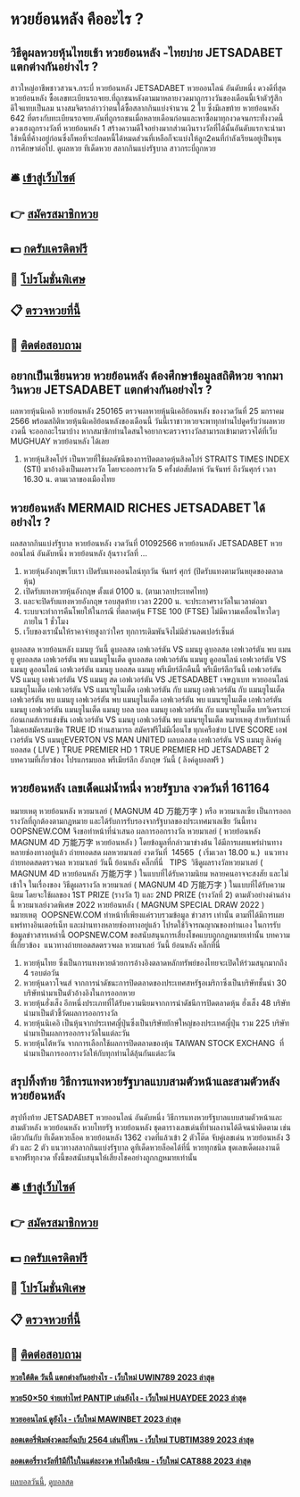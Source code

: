 # หวยย้อนหลัง คืออะไร ?
## วิธีดูผลหวยหุ้นไทยเช้า หวยย้อนหลัง -ไทยบ่าย JETSADABET แตกต่างกันอย่างไร ?
สาวใหญ่อาชีพชาวสวนจ.กระบี่ หวยย้อนหลัง JETSADABET หวยออนไลน์ อันดับหนึ่ง ดวงดีที่สุด หวยย้อนหลัง ซื้อเลขทะเบียนรถจยย.ที่ถูกชนหลังตามมาหลายงวดมาถูกรางวันของเดือนนี้เจ้าตัวรู้สึกดีใจแทบเป็นลม
นางสมจิตรกล่าวว่าตนได้ซื้อสลากกินแบ่งจำนวน 2 ใบ ซึ่งมีเลขท้าย หวยย้อนหลัง 642 ที่ตรงกับทะเบียนรถจยย.คันที่ถูกรถชนเมื่อหลายเดือนก่อนและหาซื้อมาทุกงวดจนกระทั่งงวดนี้ดวงเฮงถูกรางวัลที่ หวยย้อนหลัง 1 สร้างความดีใจอย่างมากส่วนเงินรางวัลที่ได้นั้นอันดับแรกจะนำมาใช้หนี้ที่ค้างอยู่ก่อนซึ่งก็พอที่จะปลดหนี้ได้หมดส่วนที่เหลือก็จะแบ่งให้ลูก2คนที่กำลังเรียนอยู่เป็นทุนการศึกษาต่อไป.
ดูผลหวย ทีเด็ดหวย สลากกินแบ่งรัฐบาล สาวกระบี่ถูกหวย

## 🛎 [เข้าสู่เว็บไซต์](https://bit.ly/3BG5bNw)
## 👉 [สมัครสมาชิกหวย](https://bit.ly/3BG5bNw)
## 💵 [กดรับเครดิตฟรี](https://bit.ly/3C3mvgS)
## 👑 [โปรโมชั่นพิเศษ](https://bit.ly/3C3mvgS)
## 📋 [ตรวจหวยที่นี้](https://bit.ly/3C3mvgS)
## 📱 [ติดต่อสอบถาม](https://bit.ly/3C3mvgS)

## อยากเป็นเซียนหวย หวยย้อนหลัง ต้องศึกษาข้อมูลสถิติหวย จากมาวินหวย JETSADABET แตกต่างกันอย่างไร ?
ผลหวยหุ้นนิเคอิ หวยย้อนหลัง 250165 ตรวจผลหวยหุ้นนิเคอิย้อนหลัง ของงวดวันที่ 25 มกราคม 2566 พร้อมสถิติหวยหุ้นนิเคอิย้อนหลังของเดือนนี้ วันนี้เราชาวหวยจะพาทุกท่านไปดูครับว่าผลหวยงวดนี้ จะออกอะไรมาบ้าง หากสมาชิกท่านใดสนใจอยากจะตรวจรางวัลสามารถเข้ามาตรวจได้ที่เว็บ MUGHUAY หวยย้อนหลัง ได้เลย
1. หวยหุ้นสิงคโปร์ เป็นหวยที่ใช้ผลดัชนีของการปิดตลาดหุ้นสิงคโปร์ STRAITS TIMES INDEX (STI) มาอ้างอิงเป็นผลรางวัล โดยจะออกรางวัล 5 ครั้งต่อสัปดาห์ วันจันทร์ ถึงวันศุกร์ เวลา 16.30 น. ตามเวลาของเมืองไทย

## หวยย้อนหลัง MERMAID RICHES JETSADABET ได้อย่างไร ?
ผลสลากกินแบ่งรัฐบาล หวยย้อนหลัง งวดวันที่ 01092566 หวยย้อนหลัง JETSADABET หวยออนไลน์ อันดับหนึ่ง หวยย้อนหลัง ลุ้นรางวัลที่ …
1. หวยหุ้นอังกฤษเว็บเรา เปิดรับแทงออนไลน์ทุกวัน จันทร์ ศุกร์ (ปิดรับแทงตามวันหยุดของตลาดหุ้น)
2. เปิดรับแทงหวยหุ้นอังกฤษ ตั้งแต่ 0100 น. (ตามเวลาประเทศไทย)
3. และจะปิดรับแทงหวยอังกฤษ รอบสุดท้าย เวลา 2200 น. จะประกาศรางวัลในเวลาต่อมา
4. ระบบจะทำการคืนโพยให้ในกรณี ที่ตลาดหุ้น FTSE 100 (FTSE) ไม่มีความเคลื่อนไหวใดๆ ภายใน 1 ชั่วโมง
5. เว็บของเรานั้นให้ราคาจ่ายสูงกว่าใคร ทุกการเดิมพันจึงไม่มีส่วนลดเปอร์เซ็นต์

ดูบอลสด หวยย้อนหลัง แมนยู วันนี้ ดูบอลสด เอฟเวอร์ตัน VS แมนยู ดูบอลสด เอฟเวอร์ตัน พบ แมนยู ดูบอลสด เอฟเวอร์ตัน พบ แมนยูไนเต็ด ดูบอลสด เอฟเวอร์ตัน แมนยู ดูออนไลน์ เอฟเวอร์ตัน VS แมนยู ดูออนไลน์ เอฟเวอร์ตัน แมนยู บอลสด แมนยู พรีเมียร์ลีกคืนนี้ พรีเมียร์ลีกวันนี้ เอฟเวอร์ตัน VS แมนยู เอฟเวอร์ตัน VS แมนยู สด เอฟเวอร์ตัน VS JETSADABET เจษฎาเบท หวยออนไลน์ แมนยูไนเต็ด เอฟเวอร์ตัน VS แมนฯยูไนเต็ด เอฟเวอร์ตัน กับ แมนยู เอฟเวอร์ตัน กับ แมนยูไนเต็ด เอฟเวอร์ตัน พบ แมนยู เอฟเวอร์ตัน พบ แมนยูไนเต็ด เอฟเวอร์ตัน พบ แมนฯยูไนเต็ด เอฟเวอร์ตัน แมนยู เอฟเวอร์ตัน แมนยูไนเต็ด แมนยู บอล บอล แมนยู
เอฟเวอร์ตัน กับ แมนฯยูไนเต็ด
บทวิเคราะห์ก่อนเกมส์การแข่งขัน เอฟเวอร์ตัน VS แมนยู
เอฟเวอร์ตัน พบ แมนฯยูไนเต็ด
หมายเหตุ สำหรับท่านที่ไม่เคยสมัครสมาชิค TRUE ID ท่านสามารถ สมัครฟรีไม่มีเงื่อนไข ทุกเครือข่าย
LIVE SCORE เอฟเวอร์ตัน VS แมนยูEVERTON VS MAN UNITED
ผลบอลสด เอฟเวอร์ตัน VS แมนยู
ลิงค์ดูบอลสด ( LIVE )
 TRUE PREMIER HD 1 
 TRUE PREMIER HD JETSADABET 2 
บทความที่เกี่ยวข้อง
โปรแกรมบอล พรีเมียร์ลีก อังกฤษ วันนี้ ( ลิงค์ดูบอลฟรี )

## หวยย้อนหลัง เลขเด็ดแม่น้ำหนึ่ง หวยรัฐบาล งวดวันที่ 161164
หมายเหตุ หวยย้อนหลัง หวยมาเลย์ ( MAGNUM 4D 万能万字 ) หรือ หวยมาเลเซีย เป็นการออกรางวัลที่ถูกต้องตามกฎหมาย และได้รับการรับรองจากรัฐบาลของประเทศมาเลเชีย
วันนี้ทาง OOPSNEW.COM จึงขอทำหน้าที่นำเสนอ ผลการออกรางวัล หวยมาเลย์ ( หวยย้อนหลัง MAGNUM 4D 万能万字 หวยย้อนหลัง ) โดยข้อมูลที่กล่าวมาข่างต้น ได้มีการเผยแพร่ผ่านทางหลายช่องทางอยู่แล้ว
ถ่ายทอดสด ผลหวยมาเลย์ งวดวันที่  14565  ( เริ่มเวลา 18.00 น.)
 แนวทางถ่ายทอดสดตรวจผล หวยมาเลย์ วันนี้ ย้อนหลัง คลิ๊กที่นี่  
TIPS  วิธีดูผลรางวัลหวยมาเลย์ ( MAGNUM 4D หวยย้อนหลัง 万能万字 ) ในแบบที่ได้รับความนิยม
หลายคนอาจจะสงสัย และไม่เข้าใจ ในเรื่องของ วิธีดูผลรางวัล หวยมาเลย์ ( MAGNUM 4D 万能万字 ) ในแบบที่ได้รับความนิยม โดยจะใช้ผลของ 1ST PRIZE (รางวัล 1) และ 2ND PRIZE (รางวัลที่ 2) ตามตัวอย่างด่านล่างนี้
หวยมาเลย์งวดพิเศษ 2022 หวยย้อนหลัง ( MAGNUM SPECIAL DRAW 2022 )
หมายเหตุ  OOPSNEW.COM ทำหน้าที่เพียงแค่รวบรวมข้อมูล ข่าวสาร เท่านั้น ตามที่ได้มีการเผยแพร่ทางอินเตอร์เน็ท และผ่านทางหลายช่องทางอยู่แล้ว โปรดใช้วิจารณญาณของท่านเอง ในการรับข้อมูลข่าวสารเหล่านี้ OOPSNEW.COM ขอสนับสนุนการเสี่ยงโชคแบบถูกกฎหมายเท่านั้น
บทความที่เกี่ยวข้อง
 แนวทางถ่ายทอดสดตรวจผล หวยมาเลย์ วันนี้ ย้อนหลัง คลิ๊กที่นี่  
1. หวยหุ้นไทย ซึ่งเป็นการแทงหวยด้วยการอ้างอิงตลาดหลักทรัพย์ของไทยจะเปิดให้ร่วมสนุกมากถึง 4 รอบต่อวัน
2. หวยหุ้นดาวโจนส์ จากการนำดัชนะการปิดตลาดของประเทศสหรัฐอเมริกาซึ่งเป็นบริษัทชั้นนำ 30 บริษัทนำมาเป็นตัวอ้างอิงในการออกหวย
3. หวยหุ้นฮั่งเส็ง อีกหนึ่งประเภทที่ได้รับความนิยมจากการนำดัชนีการปิดตลาดหุ้น ฮั่งเส็ง 48 บริษัท นำมาเป็นตัวชี้วัดผลการออกรางวัล
4. หวยหุ้นนิเคอิ เป็นหุ้นจากประเทศญี่ปุ่นซึ่งเป็นบริษัทยักษ์ใหญ่ของประเทศญี่ปุ่น รวม 225 บริษัท นำมาเป็นผลการออกรางวัลในแต่ละวัน
5. หวยหุ้นไต้หวัน จากการเลือกใช้ผลการปิดตลาดของหุ้น TAIWAN STOCK EXCHANG  ที่นำมาเป็นการออกรางวัลให้กับทุกท่านได้ลุ้นกันแต่ละวัน

## สรุปทิ้งท้าย วิธีการแทงหวยรัฐบาลแบบสามตัวหน้าและสามตัวหลัง หวยย้อนหลัง
สรุปทิ้งท้าย JETSADABET หวยออนไลน์ อันดับหนึ่ง วิธีการแทงหวยรัฐบาลแบบสามตัวหน้าและสามตัวหลัง หวยย้อนหลัง หวยไทยรัฐ หวยย้อนหลัง ชุดตารางเลขเด่นที่ทำผลงานได้ดีจนน่าติดตาม เช่นเดียวกันกับ ทีเด็ดหวยล็อค หวยย้อนหลัง 1362 งวดที่แล้วเข้า 2 ตัวโต๊ด จับคู่เลขเด่น หวยย้อนหลัง 3 ตัว และ 2 ตัว แนวทางสลากกินแบ่งรัฐบาล ดูทีเด็ดหวยล็อคได้ที่นี่ หวยทุกชนิด ชุดเลขเด็ดผลงานดีแจกฟรีทุกงวด ทั้งนี้ขอสนับสนุนให้เสี่ยงโชคอย่างถูกกฎหมายเท่านั้น

## 🛎 [เข้าสู่เว็บไซต์](https://bit.ly/3BG5bNw)
## 👉 [สมัครสมาชิกหวย](https://bit.ly/3BG5bNw)
## 💵 [กดรับเครดิตฟรี](https://bit.ly/3C3mvgS)
## 👑 [โปรโมชั่นพิเศษ](https://bit.ly/3C3mvgS)
## 📋 [ตรวจหวยที่นี้](https://bit.ly/3C3mvgS)
## 📱 [ติดต่อสอบถาม](https://bit.ly/3C3mvgS)

#### [หวยใต้ติด วันนี้ แตกต่างกันอย่างไร - เว็บใหม่ UWIN789 2023 ล่าสุด](https://atom.io/themes/หวยใต้ติด%20วันนี้%20แตกต่างกันอย่างไร%20-%20เว็บใหม่%20uwin789%202023%20ล่าสุด)
#### [หวย50×50 จ่ายเท่าไหร่ PANTIP เล่นยังไง - เว็บใหม่ HUAYDEE 2023 ล่าสุด](https://atom.io/themes/หวย50×50%20จ่ายเท่าไหร่%20pantip%20เล่นยังไง%20-%20เว็บใหม่%20huaydee%202023%20ล่าสุด)
#### [หวยออนไลน์ ดูยังไง - เว็บใหม่ MAWINBET 2023 ล่าสุด](https://atom.io/themes/หวยออนไลน์%20ดูยังไง%20-%20เว็บใหม่%20mawinbet%202023%20ล่าสุด)
#### [ลอตเตอรี่พิมพ์งวดละกี่ฉบับ 2564 เล่นที่ไหน - เว็บใหม่ TUBTIM389 2023 ล่าสุด](https://atom.io/themes/ลอตเตอรี่พิมพ์งวดละกี่ฉบับ%202564%20เล่นที่ไหน%20-%20เว็บใหม่%20tubtim389%202023%20ล่าสุด)
#### [ลอตเตอรี่รางวัลที่1มีกี่ใบในแต่ละงวด ทำไมถึงนิยม - เว็บใหม่ CAT888 2023 ล่าสุด](https://atom.io/themes/ลอตเตอรี่รางวัลที่1มีกี่ใบในแต่ละงวด%20ทำไมถึงนิยม%20-%20เว็บใหม่%20cat888%202023%20ล่าสุด)

[ผลบอลวันนี้](https://siamsport.tv "ผลบอลวันนี้"), [ดูบอลสด](https://siamsport.tv/ดูบอลสด "ดูบอลสด")